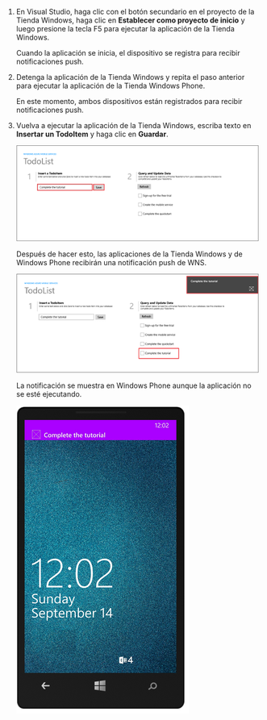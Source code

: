 ﻿
1. En Visual Studio, haga clic con el botón secundario en el proyecto de la Tienda Windows, haga clic en **Establecer como proyecto de inicio** y luego presione la tecla F5 para ejecutar la aplicación de la Tienda Windows.
	
	Cuando la aplicación se inicia, el dispositivo se registra para recibir notificaciones push.

2. Detenga la aplicación de la Tienda Windows y repita el paso anterior para ejecutar la aplicación de la Tienda Windows Phone.

	En este momento, ambos dispositivos están registrados para recibir notificaciones push.

3. Vuelva a ejecutar la aplicación de la Tienda Windows, escriba texto en **Insertar un TodoItem** y haga clic en **Guardar**.

   	![](./media/mobile-services-javascript-backend-windows-universal-test-push/mobile-quickstart-push1.png)

   	Después de hacer esto, las aplicaciones de la Tienda Windows y de Windows Phone recibirán una notificación push de WNS.

   	![](./media/mobile-services-javascript-backend-windows-universal-test-push/mobile-quickstart-push2.png)

	La notificación se muestra en Windows Phone aunque la aplicación no se esté ejecutando.

   	![](./media/mobile-services-javascript-backend-windows-universal-test-push/mobile-quickstart-push5-wp8.png)

<!--HONumber=42-->
